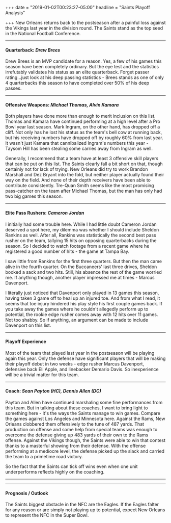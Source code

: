 +++
date = "2019-01-02T00:23:27-05:00"
headline = "Saints Playoff Analysis"

+++
New Orleans returns back to the postseason after a painful loss against the Vikings last year in the division round. The Saints stand as the top seed in the National Football Conference.

***

#### Quarterback: _Drew Brees_

Drew Brees is an MVP candidate for a reason. Yes, a few of his games this season have been completely ordinary. But the eye test and the statistics irrefutably validates his status as an elite quarterback. Forget passer rating...just look at his deep passing statistics - Brees stands as one of only 4 quarterbacks this season to have completed over 50% of his deep passes.  

***

#### Offensive Weapons: _Michael Thomas, Alvin Kamara_

Both players have done more than enough to merit inclusion on this list. Thomas and Kamara have continued performing at a high level after a Pro Bowl year last season. Mark Ingram, on the other hand, has dropped off a cliff. Not only has he lost his status as the team's bell cow at running back, but his receiving numbers have dropped off by roughly 60% from last year. It wasn't just Kamara that cannibalized Ingram's numbers this year - Taysom Hill has been stealing some carries away from Ingram as well.

Generally, I recommend that a team have at least 3 offensive skill players that can be put on this list. The Saints clearly fall a bit short on that, though certainly not for lack of trying. New Orleans did try to work Brandon Marshall and Dez Bryant into the fold, but neither player actually found their way on the field. And none of their depth receivers have been able to contribute consistently. Tre-Quan Smith seems like the most promising pass-catcher on the team after Michael Thomas, but the man has only had two big games this season.

***

#### Elite Pass Rushers: _Cameron Jordan_

I initially had some trouble here. While I had little doubt Cameron Jordan deserved a spot here, my dilemma was whether I should include Sheldon Rankins as well. After all, Rankins was statistically the second best pass rusher on the team, tallying 15 hits on opposing quarterbacks during the season. So I decided to watch footage from a recent game where he registered a good number of hits - the game at Tampa Bay.

I saw little from Rankins for the first three quarters. But then the man came alive in the fourth quarter. On the Buccaneers' last three drives, Sheldon booked a sack and two hits. Still, his absence the rest of the game worried me. If anything though, another player impressed me at times - Marcus Davenport.

I literally just noticed that Davenport only played in 13 games this season, having taken 3 game off to heal up an injured toe. And from what I read, it seems that toe injury hindered his play style his first couple games back. If you take away the games where he couldn't allegedly perform up to potential, the rookie edge rusher comes away with 12 hits over 11 games. Not too shabby. So if anything, an argument can be made to include Davenport on this list.

***

#### Playoff Experience

Most of the team that played last year in the postseason will be playing again this year. Only the defense have significant players that will be making their playoff debut in two weeks - edge rusher Marcus Davenport, defensive back Eli Apple, and linebacker Demario Davis. So inexperience will be a trivial matter for this team.

***

#### Coach: _Sean Payton (HC), Dennis Allen (DC)_

Payton and Allen have continued marshaling some fine performances from this team. But in talking about these coaches, I want to bring light to something here - it's the ways the Saints manage to win games. Compare the games against Los Angeles and Minnesota here. Against the Rams, New Orleans clobbered them offensively to the tune of 487 yards. That production on offense and some help from special teams was enough to overcome the defense giving up 483 yards of their own to the Rams offense.  Against the Vikings though, the Saints were able to win that contest thanks to a masterful showing from their defense. With the offense performing at a mediocre level, the defense picked up the slack and carried the team to a primetime road victory.

So the fact that the Saints can tick off wins even when one unit underperforms reflects highly on the coaching.

***

***

#### Prognosis / Outlook

The Saints biggest obstacle in the NFC are the Eagles. If the Eagles falter for any reason or are simply not playing up to potential, expect New Orleans to represent the NFC in the Super Bowl.